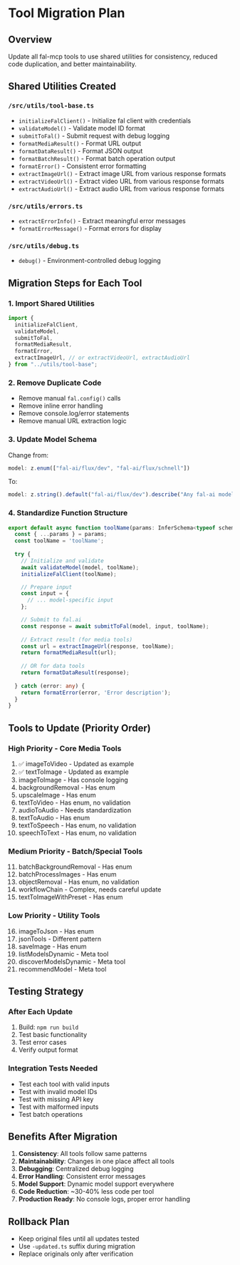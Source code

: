 # Tool Migration Plan

## Overview
Update all fal-mcp tools to use shared utilities for consistency, reduced code duplication, and better maintainability.

## Shared Utilities Created

### `/src/utils/tool-base.ts`
- `initializeFalClient()` - Initialize fal client with credentials
- `validateModel()` - Validate model ID format
- `submitToFal()` - Submit request with debug logging
- `formatMediaResult()` - Format URL output
- `formatDataResult()` - Format JSON output
- `formatBatchResult()` - Format batch operation output
- `formatError()` - Consistent error formatting
- `extractImageUrl()` - Extract image URL from various response formats
- `extractVideoUrl()` - Extract video URL from various response formats
- `extractAudioUrl()` - Extract audio URL from various response formats

### `/src/utils/errors.ts`
- `extractErrorInfo()` - Extract meaningful error messages
- `formatErrorMessage()` - Format errors for display

### `/src/utils/debug.ts`
- `debug()` - Environment-controlled debug logging

## Migration Steps for Each Tool

### 1. Import Shared Utilities
```typescript
import {
  initializeFalClient,
  validateModel,
  submitToFal,
  formatMediaResult,
  formatError,
  extractImageUrl, // or extractVideoUrl, extractAudioUrl
} from "../utils/tool-base";
```

### 2. Remove Duplicate Code
- Remove manual `fal.config()` calls
- Remove inline error handling
- Remove console.log/error statements
- Remove manual URL extraction logic

### 3. Update Model Schema
Change from:
```typescript
model: z.enum(["fal-ai/flux/dev", "fal-ai/flux/schnell"])
```
To:
```typescript
model: z.string().default("fal-ai/flux/dev").describe("Any fal-ai model ID...")
```

### 4. Standardize Function Structure
```typescript
export default async function toolName(params: InferSchema<typeof schema>) {
  const { ...params } = params;
  const toolName = 'toolName';
  
  try {
    // Initialize and validate
    await validateModel(model, toolName);
    initializeFalClient(toolName);

    // Prepare input
    const input = {
      // ... model-specific input
    };

    // Submit to fal.ai
    const response = await submitToFal(model, input, toolName);
    
    // Extract result (for media tools)
    const url = extractImageUrl(response, toolName);
    return formatMediaResult(url);
    
    // OR for data tools
    return formatDataResult(response);
    
  } catch (error: any) {
    return formatError(error, 'Error description');
  }
}
```

## Tools to Update (Priority Order)

### High Priority - Core Media Tools
1. ✅ imageToVideo - Updated as example
2. ✅ textToImage - Updated as example
3. imageToImage - Has console logging
4. backgroundRemoval - Has enum
5. upscaleImage - Has enum
6. textToVideo - Has enum, no validation
7. audioToAudio - Needs standardization
8. textToAudio - Has enum
9. textToSpeech - Has enum, no validation
10. speechToText - Has enum, no validation

### Medium Priority - Batch/Special Tools
11. batchBackgroundRemoval - Has enum
12. batchProcessImages - Has enum
13. objectRemoval - Has enum, no validation
14. workflowChain - Complex, needs careful update
15. textToImageWithPreset - Has enum

### Low Priority - Utility Tools
16. imageToJson - Has enum
17. jsonTools - Different pattern
18. saveImage - Has enum
19. listModelsDynamic - Meta tool
20. discoverModelsDynamic - Meta tool
21. recommendModel - Meta tool

## Testing Strategy

### After Each Update
1. Build: `npm run build`
2. Test basic functionality
3. Test error cases
4. Verify output format

### Integration Tests Needed
- Test each tool with valid inputs
- Test with invalid model IDs
- Test with missing API key
- Test with malformed inputs
- Test batch operations

## Benefits After Migration

1. **Consistency**: All tools follow same patterns
2. **Maintainability**: Changes in one place affect all tools
3. **Debugging**: Centralized debug logging
4. **Error Handling**: Consistent error messages
5. **Model Support**: Dynamic model support everywhere
6. **Code Reduction**: ~30-40% less code per tool
7. **Production Ready**: No console logs, proper error handling

## Rollback Plan
- Keep original files until all updates tested
- Use `-updated.ts` suffix during migration
- Replace originals only after verification